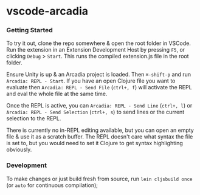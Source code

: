 # vscode-arcadia

### Getting Started
To try it out, clone the repo somewhere & open the 
root folder in VSCode.  Run the extension in an 
Extension Development Host by pressing `F5`, or 
clicking `Debug` > `Start`.  This runs the compiled
extension.js file in the root folder.

Ensure Unity is up & an Arcadia project is loaded.
Then `⌘-shift-p` and run `Arcadia: REPL - Start`.
If you have an open Clojure file you want to evaluate
then `Arcadia: REPL - Send File` 
(`ctrl+, f`) will activate the REPL and eval 
the whole file at the same time.

Once the REPL is active, you can `Arcadia: REPL - Send Line`
(`ctrl+, l`) or `Arcadia: REPL - Send Selection` 
(`ctrl+, s`) to send lines or the current selection to the REPL.

There is currently no in-REPL editing available, but you can
open an empty file & use it as a scratch buffer.  The REPL
doesn't care what syntax the file is set to, but you would
need to set it Clojure to get syntax highlighting obviously.

### Development 
To make changes or just build fresh from source,
run `lein cljsbuild once` (or `auto` for continuous
compilation);